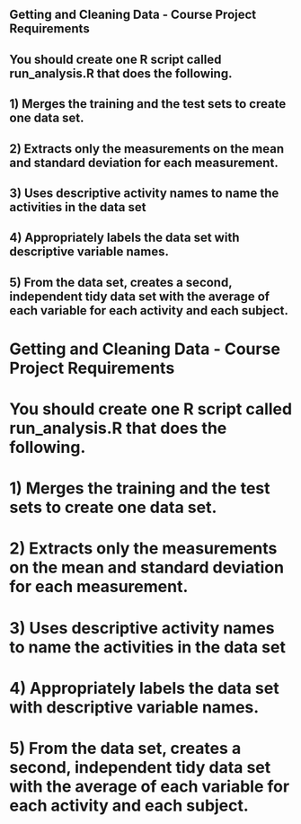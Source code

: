##
## Getting and Cleaning Data - Course Project Requirements
##
## You should create one R script called run_analysis.R that does the following. 
##
## 1) Merges the training and the test sets to create one data set.
## 2) Extracts only the measurements on the mean and standard deviation for each measurement. 
## 3) Uses descriptive activity names to name the activities in the data set
## 4) Appropriately labels the data set with descriptive variable names. 
## 5) From the data set, creates a second, independent tidy data set with the average of each variable for each activity and each subject.
##
#
# Getting and Cleaning Data - Course Project Requirements
#
# You should create one R script called run_analysis.R that does the following. 
#
# 1) Merges the training and the test sets to create one data set.
# 2) Extracts only the measurements on the mean and standard deviation for each measurement. 
# 3) Uses descriptive activity names to name the activities in the data set
# 4) Appropriately labels the data set with descriptive variable names. 
# 5) From the data set, creates a second, independent tidy data set with the average of each variable for each activity and each subject.
#


